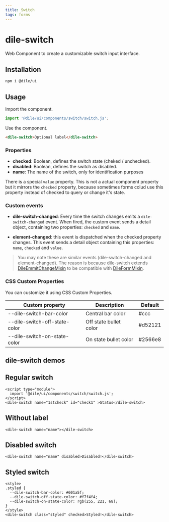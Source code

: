 ```yaml
---
title: Switch
tags: forms
---
```


# dile-switch

Web Component to create a customizable switch input interface.

## Installation

```bash
npm i @dile/ui
```

## Usage

Import the component.

```javascript
import '@dile/ui/components/switch/switch.js';
```

Use the component.

```html
<dile-switch>Optional label</dile-switch>
```

### Properties

- **checked**: Boolean, defines the switch state (cheked / unchecked).
- **disabled**: Boolean, defines the switch as disabled.
- **name**: The name of the switch, only for identification purposes

There is a special ```value``` property. This is not a actual component property but it mirrors the ```checked``` property, because sometimes forms colud use this property instead of checked to query or change it's state.

### Custom events

- **dile-switch-changed**: Every time the switch changes emits a ```dile-switch-changed``` event. When fired, the custom event sends a detail object, containing two properties: ```checked``` and ```name```.

- **element-changed**: this event is dispatched when the checked property changes. This event sends a detail object containing this properties: ```name```, ```checked``` and ```value```.

> You may note these are similar events (dile-switch-changed and element-changed). The reason is because dile-switch extends [DileEmmitChangeMixin](/mixins/dile-emmit-change-mixin) to be compatible with [DileFormMixin](/mixins/dile-form-mixin).

### CSS Custom Properties

You can customize it using CSS Custom Properties.

Custom property | Description | Default
----------------|-------------|---------
--dile-switch-bar-color | Central bar color | #ccc
--dile-switch-off-state-color | Off state bullet color | #d52121
--dile-switch-on-state-color | On state bullet color | #2566e8

## dile-switch demos

## Regular switch

```html:preview
<script type="module">
  import '@dile/ui/components/switch/switch.js';
</script>
<dile-switch name="1stcheck" id="check1" >Status</dile-switch>
```

## Without label

```html:preview
<dile-switch name="name"></dile-switch>
```

## Disabled switch

```html:preview
<dile-switch name="name" disabled>Disabled!</dile-switch>
```

## Styled switch
```html:preview
<style>
.styled {
  --dile-switch-bar-color: #601a5f; 
  --dile-switch-off-state-color: #f7f4f4;
  --dile-switch-on-state-color: rgb(255, 221, 68); 
}
</style>
<dile-switch class="styled" checked>Styled!</dile-switch>
```

